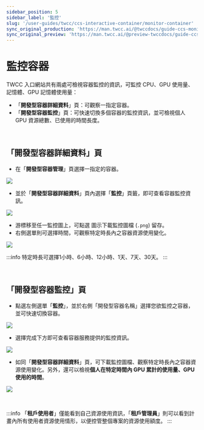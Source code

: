 ```yaml
---
sidebar_position: 5
sidebar_label: '監控'
slug: '/user-guides/twcc/ccs-interactive-container/monitor-container'
sync_original_production: 'https://man.twcc.ai/@twccdocs/guide-ccs-monitor-zh' 
sync_original_preview: 'https://man.twcc.ai/@preview-twccdocs/guide-ccs-monitor-zh' 
---
```


# 監控容器

TWCC 入口網站共有兩處可檢視容器監控的資訊，可監控 CPU、GPU 使用量、記憶體、GPU 記憶體使用量：

- 「**開發型容器詳細資料**」頁：可觀察一指定容器。
- 「**開發型容器監控**」頁：可快速切換多個容器的監控資訊，並可檢視個人 GPU 資源總數、已使用的時間長度。

<br/>

## 「開發型容器詳細資料」頁

* 在「**開發型容器管理**」頁選擇一指定的容器。

![](https://cos.twcc.ai/SYS-MANUAL/uploads/upload_ddbfb7f38a7a4096603b67badbfc2eaa.png)


* 並於「**開發型容器詳細資料**」頁內選擇「**監控**」頁籤，即可查看容器監控資訊。

![](https://cos.twcc.ai/SYS-MANUAL/uploads/upload_6ba2466a778884482306ccebb07652fb.png)

- 游標移至任一監控圖上，可點選 <i class="fa fa-arrow-circle-o-down" aria-hidden="true"></i> 圖示下載監控圖檔 (`.png`) 留存。
- 右側選單則可選擇時間，可觀察特定時長內之容器資源使用變化。

![](https://cos.twcc.ai/SYS-MANUAL/uploads/upload_fba25d4dbfec146a9849981328ba5e9d.png)

:::info
特定時長可選擇1小時、6小時、12小時、1天、7天、30天。
:::

<br/>

## 「開發型容器監控」頁

* 點選左側選單「**監控**」，並於右側「開發型容器名稱」選擇您欲監控之容器，並可快速切換容器。

![](https://cos.twcc.ai/SYS-MANUAL/uploads/upload_46e8d736c0eeee6c466075afe8e15fcf.png)

* 選擇完成下方即可查看容器服務提供的監控資訊。

![](https://cos.twcc.ai/SYS-MANUAL/uploads/upload_7098d0cc6182bc7b07efa4813e0c4c9f.png)

- 如同「**開發型容器詳細資料**」頁，可下載監控圖檔、觀察特定時長內之容器資源使用變化。另外，還可以檢視**個人在特定時間內 GPU 累計的使用量、GPU 使用的時間**。

![](https://cos.twcc.ai/SYS-MANUAL/uploads/upload_fd2fc35427dc9a5918e0f501e4d3f2ae.png)

<br/>


:::info
「**租戶使用者**」僅能看到自己資源使用資訊，「**租戶管理員**」則可以看到計畫內所有使用者資源使用情形，以便控管整個專案的資源使用額度。
:::